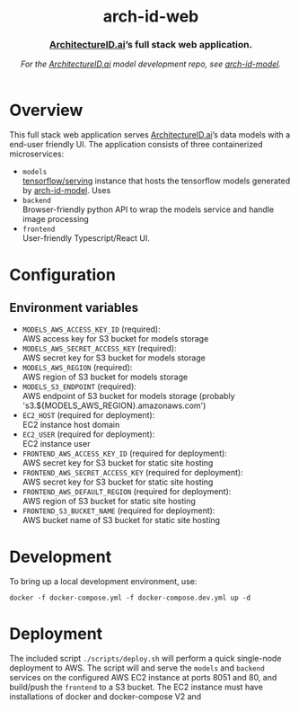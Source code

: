 <div align="center">
<h1>arch-id-web</h1>
<h3><a href="https://architectureid.ai">ArchitectureID.ai</a>’s full stack web application.</h3>
<i>For the <a href="https://architectureid.ai" target="_blank">ArchitectureID.ai</a> model development repo, see <a href="https://github.com/garytyler/arch-id-model" target="_blank">arch-id-model</a>.</i>
<br/>
<br/>
</div>

# Overview

This full stack web application serves [ArchitectureID.ai](https://architectureid.ai)’s data models with a end-user friendly UI. The application consists of three containerized microservices:

- `models`\
  [tensorflow/serving](https://github.com/tensorflow/serving) instance that hosts the tensorflow models generated by [arch-id-model](https://github.com/garytyler/arch-id-model). Uses
- `backend`\
  Browser-friendly python API to wrap the models service and handle image processing
- `frontend`\
  User-friendly Typescript/React UI.

# Configuration

## Environment variables

- `MODELS_AWS_ACCESS_KEY_ID` (required):\
  AWS access key for S3 bucket for models storage
- `MODELS_AWS_SECRET_ACCESS_KEY` (required):\
  AWS secret key for S3 bucket for models storage
- `MODELS_AWS_REGION` (required):\
  AWS region of S3 bucket for models storage
- `MODELS_S3_ENDPOINT` (required):\
  AWS endpoint of S3 bucket for models storage (probably 's3.${MODELS_AWS_REGION}.amazonaws.com')
- `EC2_HOST` (required for deployment):\
  EC2 instance host domain
- `EC2_USER` (required for deployment):\
  EC2 instance user
- `FRONTEND_AWS_ACCESS_KEY_ID` (required for deployment):\
  AWS secret key for S3 bucket for static site hosting
- `FRONTEND_AWS_SECRET_ACCESS_KEY` (required for deployment):\
  AWS secret key for S3 bucket for static site hosting
- `FRONTEND_AWS_DEFAULT_REGION` (required for deployment):\
  AWS region of S3 bucket for static site hosting
- `FRONTEND_S3_BUCKET_NAME` (required for deployment):\
  AWS bucket name of S3 bucket for static site hosting

# Development

To bring up a local development environment, use:

```
docker -f docker-compose.yml -f docker-compose.dev.yml up -d
```

# Deployment

The included script `./scripts/deploy.sh` will perform a quick single-node deployment to AWS. The script will and serve the `models` and `backend` services on the configured AWS EC2 instance at ports 8051 and 80, and build/push the `frontend` to a S3 bucket. The EC2 instance must have installations of docker and docker-compose V2 and
